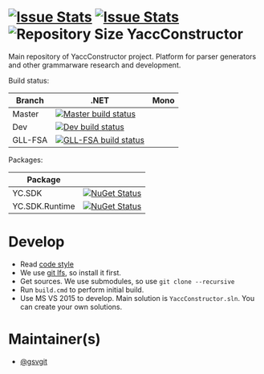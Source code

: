 [![Issue Stats](http://issuestats.com/github/YaccConstructor/YaccConstructor/badge/issue)](http://issuestats.com/github/YaccConstructor/YaccConstructor)
[![Issue Stats](http://issuestats.com/github/YaccConstructor/YaccConstructor/badge/pr)](http://issuestats.com/github/YaccConstructor/YaccConstructor)
![Repository Size](https://reposs.herokuapp.com/?path=YaccConstructor/YaccConstructor)
YaccConstructor 
===============

Main repository of YaccConstructor project. Platform for parser generators and other grammarware research and development.

Build status:

| Branch | .NET | Mono |
|--------|------|------|
| Master | [![Master build status](https://ci.appveyor.com/api/projects/status/s8myouu45sunv2xh/branch/master?svg=true)](https://ci.appveyor.com/project/gsvgit/yaccconstructor/branch/master)| |
| Dev | [![Dev build status](https://ci.appveyor.com/api/projects/status/s8myouu45sunv2xh/branch/dev?svg=true)](https://ci.appveyor.com/project/gsvgit/yaccconstructor/branch/dev)| |
| GLL-FSA | [![GLL-FSA build status](https://ci.appveyor.com/api/projects/status/s8myouu45sunv2xh/branch/GLL-FSA?svg=true)](https://ci.appveyor.com/project/gsvgit/yaccconstructor/branch/GLL-FSA)| |


Packages:

| Package | |
|-------- |------|
| YC.SDK  | [![NuGet Status](http://img.shields.io/nuget/v/YC.SDK.svg?style=flat)](https://www.nuget.org/packages/YC.SDK/) |
| YC.SDK.Runtime| [![NuGet Status](http://img.shields.io/nuget/v/YC.SDK.Runtime.svg?style=flat)](https://www.nuget.org/packages/YC.SDK.Runtime/) |




Develop
==============

* Read [code style](https://docs.google.com/document/d/1Ta21jY09Z_kDFcWCPmKdd_LxfzrDOSZ_D0b9yFeBoZg/edit?usp=sharing)
* We use [git lfs](https://git-lfs.github.com/), so install it first.
* Get sources. We use submodules, so use ``git clone --recursive`` 
* Run ``build.cmd`` to perform initial build.
* Use MS VS 2015 to develop. Main solution is ``YaccConstructor.sln``. You can create your own solutions.

Maintainer(s)
==============
* [@gsvgit](https://github.com/gsvgit)

